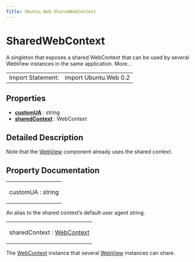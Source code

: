 ```yaml
---
Title: Ubuntu.Web.SharedWebContext
---
```

        
SharedWebContext
================

<span class="subtitle"></span>
A singleton that exposes a shared WebContext that can be used by several WebView instances in the same application. More...

|                   |                       |
|-------------------|-----------------------|
| Import Statement: | import Ubuntu.Web 0.2 |

<span id="properties"></span>
Properties
----------

-   ****[customUA](../../sdk-15.04.4/Ubuntu.Web.SharedWebContext.md#customUA-prop)**** : string
-   ****[sharedContext](../../sdk-15.04.4/Ubuntu.Web.SharedWebContext.md#sharedContext-prop)**** : WebContext

<span id="details"></span>
Detailed Description
--------------------

Note that the [WebView](../../sdk-15.04.4/Ubuntu.Web.WebView.md) component already uses the shared context.

Property Documentation
----------------------

<table>
<colgroup>
<col width="100%" />
</colgroup>
<tbody>
<tr class="odd">
<td><p><span id="customUA-prop"></span><span class="name">customUA</span> : <span class="type">string</span></p></td>
</tr>
</tbody>
</table>

An alias to the shared context’s default user agent string.

<table>
<colgroup>
<col width="100%" />
</colgroup>
<tbody>
<tr class="odd">
<td><p><span id="sharedContext-prop"></span><span class="name">sharedContext</span> : <span class="type"><a href="../sdk-15.04.4/Ubuntu.Web.WebContext.md">WebContext</a></span></p></td>
</tr>
</tbody>
</table>

The [WebContext](../../sdk-15.04.4/Ubuntu.Web.WebContext.md) instance that several [WebView](../../sdk-15.04.4/Ubuntu.Web.WebView.md) instances can share.

